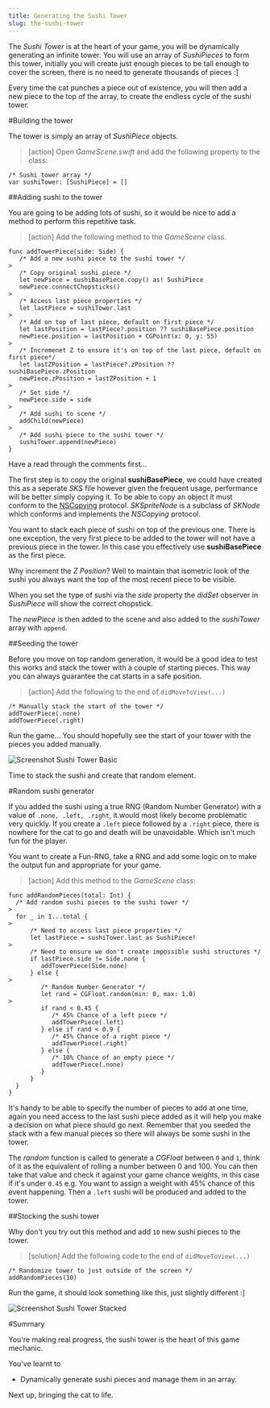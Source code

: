 ```yaml
---
title: Generating the Sushi Tower
slug: the-sushi-tower
---
```


The *Sushi Tower* is at the heart of your game, you will be dynamically generating an infinite tower. You will use an 
array of *SushiPieces* to form this tower, initially you will create just enough pieces to be tall enough to cover 
the screen, there is no need to generate thousands of pieces :]  

Every time the cat punches a piece out of existence, you will then add a new piece to the top of the array, to create 
the endless cycle of the sushi tower.

#Building the tower

The tower is simply an array of *SushiPiece* objects.

> [action]
> Open *GameScene.swift* and add the following property to the class:
>
```
/* Sushi tower array */
var sushiTower: [SushiPiece] = []
```
>

##Adding sushi to the tower

You are going to be adding lots of sushi, so it would be nice to add a method to perform this repetitive task.

> [action]
> Add the following method to the *GameScene* class.
>
```
func addTowerPiece(side: Side) {
   /* Add a new sushi piece to the sushi tower */
>   
   /* Copy original sushi piece */
   let newPiece = sushiBasePiece.copy() as! SushiPiece
   newPiece.connectChopsticks()
>   
   /* Access last piece properties */
   let lastPiece = sushiTower.last
>   
   /* Add on top of last piece, default on first piece */
   let lastPosition = lastPiece?.position ?? sushiBasePiece.position
   newPiece.position = lastPosition + CGPoint(x: 0, y: 55)
>   
   /* Incremenet Z to ensure it's on top of the last piece, default on first piece*/
   let lastZPosition = lastPiece?.zPosition ?? sushiBasePiece.zPosition
   newPiece.zPosition = lastZPosition + 1
>   
   /* Set side */
   newPiece.side = side
>   
   /* Add sushi to scene */
   addChild(newPiece)
>   
   /* Add sushi piece to the sushi tower */
   sushiTower.append(newPiece)
}
```
>

Have a read through the comments first...

The first step is to copy the original **sushiBasePiece**, we could have created this as a seperate *SKS* file however 
given the frequent usage, performance will be better simply copying it.  To be able to copy an object it must conform to the
[NSCopying](https://developer.apple.com/library/mac/documentation/Cocoa/Reference/Foundation/Protocols/NSCopying_Protocol/)
protocol. *SKSpriteNode* is a subclass of *SKNode* which conforms and implements the *NSCopying* protocol.

You want to stack each piece of sushi on top of the previous one.  There is one exception, the very first piece to be 
added to the tower will not have a previous piece in the tower.  In this case you effectively use **sushiBasePiece** as the
first piece.

Why increment the *Z Position*? Well to maintain that isometric look of the sushi you always want the top of the most recent
piece to be visible.

When you set the type of sushi via the *side* property the *didSet* observer in *SushiPiece* will show the correct
chopstick.

The *newPiece* is then added to the scene and also added to the *sushiTower* array with `append`.

##Seeding the tower

Before you move on top random generation, it would be a good idea to test this works and stack the tower with a couple of
starting pieces. This way you can always guarantee the cat starts in a safe position.

> [action]
> Add the following to the end of `didMoveToView(...)`
>
```
/* Manually stack the start of the tower */
addTowerPiece(.none)
addTowerPiece(.right)
```
>

Run the game... You should hopefully see the start of your tower with the pieces you added manually.

![Screenshot Sushi Tower Basic](../Tutorial-Images/screenshot_sushi_tower_basic.png)

Time to stack the sushi and create that random element.

#Random sushi generator

If you added the sushi using a true RNG (Random Number Generator) with a value of `.none, .left, .right`, it would most
likely become problematic very quickly.  If you create a `.left` piece followed by a `.right` piece, there is nowhere for
the cat to go and death will be unavoidable.  Which isn't much fun for the player.

You want to create a Fun-RNG, take a RNG and add some logic on to make the output fun and appropriate for your game.

> [action]
> Add this method to the *GameScene* class:
>
```
func addRandomPieces(total: Int) {
  /* Add random sushi pieces to the sushi tower */
>
  for _ in 1...total {
>  
      /* Need to access last piece properties */
      let lastPiece = sushiTower.last as SushiPiece!
>      
      /* Need to ensure we don't create impossible sushi structures */
      if lastPiece.side != Side.none {
         addTowerPiece(Side.none)
      } else {
>      
         /* Random Number Generator */
         let rand = CGFloat.random(min: 0, max: 1.0)
>          
         if rand < 0.45 {
            /* 45% Chance of a left piece */
            addTowerPiece(.left)
         } else if rand < 0.9 {
            /* 45% Chance of a right piece */
            addTowerPiece(.right)
         } else {
            /* 10% Chance of an empty piece */
            addTowerPiece(.none)
         }
      }
  }
}
```
>

It's handy to be able to specify the number of pieces to add at one time, again you need access to the last sushi
piece added as it will help you make a decision on what piece should go next.  Remember that you seeded the stack with a few
manual pieces so there will always be some sushi in the tower.

The *random* function is called to generate a *CGFloat* between `0` and `1`, think of it as the equivalent of rolling a
number between 0 and 100. You can then take that value and check it against your game chance weights, in this case if it's
under `0.45` e.g. You want to assign a weight with 45% chance of this event happening. Then a `.left` sushi will be produced
and added to the tower.

##Stocking the sushi tower

Why don't you try out this method and add `10` new sushi pieces to the tower.

> [solution]
> Add the following code to the end of `didMoveToView(...)`
>
```
/* Randomize tower to just outside of the screen */
addRandomPieces(10)
```
>

Run the game, it should look something like this, just slightly different :]

![Screenshot Sushi Tower Stacked](../Tutorial-Images/screenshot_sushi_tower_stacked.png)

#Summary

You're making real progress, the sushi tower is the heart of this game mechanic.  

You've learnt to

- Dynamically generate sushi pieces and manage them in an array.  

Next up, bringing the cat to life.
